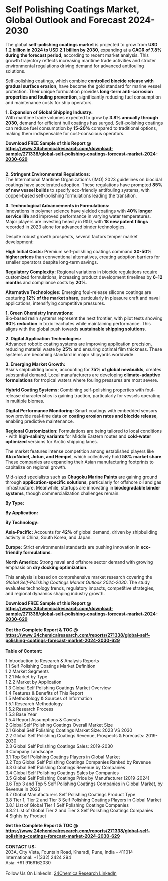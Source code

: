 <h1>Self Polishing Coatings Market, Global Outlook and Forecast 2024-2030</h1><p>The global <strong>self-polishing coatings market</strong> is projected to grow from <strong>USD 1.2 billion in 2024 to USD 2.1 billion by 2030</strong>, expanding at a <strong>CAGR of 7.8% during the forecast period</strong>, according to recent market analysis. This growth trajectory reflects increasing maritime trade activities and stricter environmental regulations driving demand for advanced antifouling solutions.</p><p>Self-polishing coatings, which combine <strong>controlled biocide release with gradual surface erosion</strong>, have become the gold standard for marine vessel protection. Their unique formulation provides <strong>long-term anti-corrosion properties and fouling prevention</strong>, significantly reducing fuel consumption and maintenance costs for ship operators.</p><p><strong>1. Expansion of Global Shipping Industry:</strong><br>
With maritime trade volumes expected to grow by <strong>3.8% annually through 2030</strong>, demand for efficient hull coatings has surged. Self-polishing coatings can reduce fuel consumption by <strong>15-20%</strong> compared to traditional options, making them indispensable for cost-conscious operators.</p><div><b>Download FREE Sample of this Report @ 
            <a href="https://www.24chemicalresearch.com/download-sample/271338/global-self-polishing-coatings-forecast-market-2024-2030-629">
            https://www.24chemicalresearch.com/download-sample/271338/global-self-polishing-coatings-forecast-market-2024-2030-629</a></b></div><br><p><strong>2. Stringent Environmental Regulations:</strong><br>
The International Maritime Organization's (IMO) 2023 guidelines on biocidal coatings have accelerated adoption. These regulations have prompted <strong>85% of new vessel builds</strong> to specify eco-friendly antifouling systems, with copper-based self-polishing formulations leading the transition.</p><p><strong>3. Technological Advancements in Formulations:</strong><br>
Innovations in polymer science have yielded coatings with <strong>40% longer service life</strong> and improved performance in varying water temperatures. Major players are investing heavily in R&amp;D, with <strong>18 new patent filings</strong> recorded in 2023 alone for advanced binder technologies.</p><p>Despite robust growth prospects, several factors temper market development:</p><p><strong>High Initial Costs:</strong> Premium self-polishing coatings command <strong>30-50% higher prices</strong> than conventional alternatives, creating adoption barriers for smaller operators despite long-term savings.</p><p><strong>Regulatory Complexity:</strong> Regional variations in biocide regulations require customized formulations, increasing product development timelines by <strong>6-12 months</strong> and compliance costs by <strong>20%</strong>.</p><p><strong>Alternative Technologies:</strong> Emerging foul-release silicone coatings are capturing <strong>12% of the market share</strong>, particularly in pleasure craft and naval applications, intensifying competitive pressures.</p><p><strong>1. Green Chemistry Innovations:</strong><br>
Bio-based resin systems represent the next frontier, with pilot tests showing <strong>90% reduction</strong> in toxic leachates while maintaining performance. This aligns with the global push towards <strong>sustainable shipping solutions</strong>.</p><p><strong>2. Digital Application Technologies:</strong><br>
Advanced robotic coating systems are improving application precision, reducing material waste by <strong>25%</strong> and ensuring optimal film thickness. These systems are becoming standard in major shipyards worldwide.</p><p><strong>3. Emerging Market Growth:</strong><br>
Asia's shipbuilding boom, accounting for <strong>75% of global newbuilds</strong>, creates substantial demand. Local manufacturers are developing <strong>climate-adaptive formulations</strong> for tropical waters where fouling pressures are most severe.</p><p><strong>Hybrid Coating Systems:</strong> Combining self-polishing properties with foul-release characteristics is gaining traction, particularly for vessels operating in multiple biomes.</p><p><strong>Digital Performance Monitoring:</strong> Smart coatings with embedded sensors now provide real-time data on <strong>coating erosion rates and biocide release</strong>, enabling predictive maintenance.</p><p><strong>Regional Customization:</strong> Formulations are being tailored to local conditions - with <strong>high-salinity variants</strong> for Middle Eastern routes and <strong>cold-water optimized</strong> versions for Arctic shipping lanes.</p><p>The market features intense competition among established players like <strong>AkzoNobel, Jotun, and Hempel</strong>, which collectively hold <strong>58% market share</strong>. These companies are expanding their Asian manufacturing footprints to capitalize on regional growth.</p><p>Mid-sized specialists such as <strong>Chugoku Marine Paints</strong> are gaining ground through <strong>application-specific solutions</strong>, particularly for offshore oil and gas infrastructure. Meanwhile, startups are innovating in <strong>biodegradable binder systems</strong>, though commercialization challenges remain.</p><p><strong>By Type:</strong></p><p><strong>By Application:</strong></p><p><strong>By Technology:</strong></p><p><strong>Asia-Pacific:</strong> Accounts for <strong>42%</strong> of global demand, driven by shipbuilding activity in China, South Korea, and Japan.</p><p><strong>Europe:</strong> Strict environmental standards are pushing innovation in <strong>eco-friendly formulations</strong>.</p><p><strong>North America:</strong> Strong naval and offshore sector demand with growing emphasis on <strong>dry docking optimization</strong>.</p><p>This analysis is based on comprehensive market research covering the <em>Global Self-Polishing Coatings Market Outlook 2024-2030</em>. The study evaluates technology trends, regulatory impacts, competitive strategies, and regional dynamics shaping industry growth.</p><div><b>Download FREE Sample of this Report @ 
            <a href="https://www.24chemicalresearch.com/download-sample/271338/global-self-polishing-coatings-forecast-market-2024-2030-629">
            https://www.24chemicalresearch.com/download-sample/271338/global-self-polishing-coatings-forecast-market-2024-2030-629</a></b></div><br><div><b>Get the Complete Report & TOC @ 
            <a href="https://www.24chemicalresearch.com/reports/271338/global-self-polishing-coatings-forecast-market-2024-2030-629">
            https://www.24chemicalresearch.com/reports/271338/global-self-polishing-coatings-forecast-market-2024-2030-629</a></b></div><br>
            <b>Table of Content:</b><p>1 Introduction to Research & Analysis Reports<br />
    1.1 Self Polishing Coatings Market Definition<br />
    1.2 Market Segments<br />
        1.2.1 Market by Type<br />
        1.2.2 Market by Application<br />
    1.3 Global Self Polishing Coatings Market Overview<br />
    1.4 Features & Benefits of This Report<br />
    1.5 Methodology & Sources of Information<br />
        1.5.1 Research Methodology<br />
        1.5.2 Research Process<br />
        1.5.3 Base Year<br />
        1.5.4 Report Assumptions & Caveats<br />
2 Global Self Polishing Coatings Overall Market Size<br />
    2.1 Global Self Polishing Coatings Market Size: 2023 VS 2030<br />
    2.2 Global Self Polishing Coatings Revenue, Prospects & Forecasts: 2019-2030<br />
    2.3 Global Self Polishing Coatings Sales: 2019-2030<br />
3 Company Landscape<br />
    3.1 Top Self Polishing Coatings Players in Global Market<br />
    3.2 Top Global Self Polishing Coatings Companies Ranked by Revenue<br />
    3.3 Global Self Polishing Coatings Revenue by Companies<br />
    3.4 Global Self Polishing Coatings Sales by Companies<br />
    3.5 Global Self Polishing Coatings Price by Manufacturer (2019-2024)<br />
    3.6 Top 3 and Top 5 Self Polishing Coatings Companies in Global Market, by Revenue in 2023<br />
    3.7 Global Manufacturers Self Polishing Coatings Product Type<br />
    3.8 Tier 1, Tier 2 and Tier 3 Self Polishing Coatings Players in Global Market<br />
        3.8.1 List of Global Tier 1 Self Polishing Coatings Companies<br />
        3.8.2 List of Global Tier 2 and Tier 3 Self Polishing Coatings Companies<br />
4 Sights by Product</p><div><b>Get the Complete Report & TOC @ 
            <a href="https://www.24chemicalresearch.com/reports/271338/global-self-polishing-coatings-forecast-market-2024-2030-629">
            https://www.24chemicalresearch.com/reports/271338/global-self-polishing-coatings-forecast-market-2024-2030-629</a></b></div><br><b>CONTACT US:</b><br>
            203A, City Vista, Fountain Road, Kharadi, Pune, India - 411014<br>
            International: +1(332) 2424 294<br>
            Asia: +91 9169162030 <br><br>
            Follow Us On LinkedIn: <a href="https://www.linkedin.com/company/24chemicalresearch/">24ChemicalResearch LinkedIn</a>